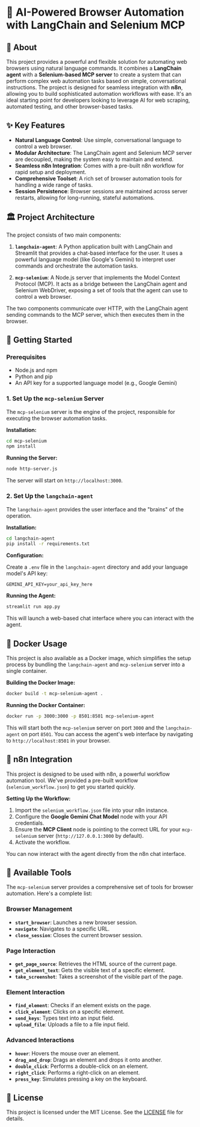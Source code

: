 # 🤖 AI-Powered Browser Automation with LangChain and Selenium MCP

## 📖 About

This project provides a powerful and flexible solution for automating web browsers using natural language commands. It combines a **LangChain agent** with a **Selenium-based MCP server** to create a system that can perform complex web automation tasks based on simple, conversational instructions. The project is designed for seamless integration with **n8n**, allowing you to build sophisticated automation workflows with ease. It's an ideal starting point for developers looking to leverage AI for web scraping, automated testing, and other browser-based tasks.

## ✨ Key Features

*   **Natural Language Control**: Use simple, conversational language to control a web browser.
*   **Modular Architecture**: The LangChain agent and Selenium MCP server are decoupled, making the system easy to maintain and extend.
*   **Seamless n8n Integration**: Comes with a pre-built n8n workflow for rapid setup and deployment.
*   **Comprehensive Toolset**: A rich set of browser automation tools for handling a wide range of tasks.
*   **Session Persistence**: Browser sessions are maintained across server restarts, allowing for long-running, stateful automations.

## 🏛️ Project Architecture

The project consists of two main components:

1.  **`langchain-agent`**: A Python application built with LangChain and Streamlit that provides a chat-based interface for the user. It uses a powerful language model (like Google's Gemini) to interpret user commands and orchestrate the automation tasks.

2.  **`mcp-selenium`**: A Node.js server that implements the Model Context Protocol (MCP). It acts as a bridge between the LangChain agent and Selenium WebDriver, exposing a set of tools that the agent can use to control a web browser.

The two components communicate over HTTP, with the LangChain agent sending commands to the MCP server, which then executes them in the browser.

## 🚀 Getting Started

### Prerequisites

*   Node.js and npm
*   Python and pip
*   An API key for a supported language model (e.g., Google Gemini)

### 1. Set Up the `mcp-selenium` Server

The `mcp-selenium` server is the engine of the project, responsible for executing the browser automation tasks.

**Installation:**

```bash
cd mcp-selenium
npm install
```

**Running the Server:**

```bash
node http-server.js
```

The server will start on `http://localhost:3000`.

### 2. Set Up the `langchain-agent`

The `langchain-agent` provides the user interface and the "brains" of the operation.

**Installation:**

```bash
cd langchain-agent
pip install -r requirements.txt
```

**Configuration:**

Create a `.env` file in the `langchain-agent` directory and add your language model's API key:

```
GEMINI_API_KEY=your_api_key_here
```

**Running the Agent:**

```bash
streamlit run app.py
```

This will launch a web-based chat interface where you can interact with the agent.

## 🐳 Docker Usage

This project is also available as a Docker image, which simplifies the setup process by bundling the `langchain-agent` and `mcp-selenium` server into a single container.

**Building the Docker Image:**

```bash
docker build -t mcp-selenium-agent .
```

**Running the Docker Container:**

```bash
docker run -p 3000:3000 -p 8501:8501 mcp-selenium-agent
```

This will start both the `mcp-selenium` server on port `3000` and the `langchain-agent` on port `8501`. You can access the agent's web interface by navigating to `http://localhost:8501` in your browser.

## 🔗 n8n Integration

This project is designed to be used with n8n, a powerful workflow automation tool. We've provided a pre-built workflow (`selenium_workflow.json`) to get you started quickly.

**Setting Up the Workflow:**

1.  Import the `selenium_workflow.json` file into your n8n instance.
2.  Configure the **Google Gemini Chat Model** node with your API credentials.
3.  Ensure the **MCP Client** node is pointing to the correct URL for your `mcp-selenium` server (`http://127.0.0.1:3000` by default).
4.  Activate the workflow.

You can now interact with the agent directly from the n8n chat interface.

## 🧰 Available Tools

The `mcp-selenium` server provides a comprehensive set of tools for browser automation. Here's a complete list:

### Browser Management

*   **`start_browser`**: Launches a new browser session.
*   **`navigate`**: Navigates to a specific URL.
*   **`close_session`**: Closes the current browser session.

### Page Interaction

*   **`get_page_source`**: Retrieves the HTML source of the current page.
*   **`get_element_text`**: Gets the visible text of a specific element.
*   **`take_screenshot`**: Takes a screenshot of the visible part of the page.

### Element Interaction

*   **`find_element`**: Checks if an element exists on the page.
*   **`click_element`**: Clicks on a specific element.
*   **`send_keys`**: Types text into an input field.
*   **`upload_file`**: Uploads a file to a file input field.

### Advanced Interactions

*   **`hover`**: Hovers the mouse over an element.
*   **`drag_and_drop`**: Drags an element and drops it onto another.
*   **`double_click`**: Performs a double-click on an element.
*   **`right_click`**: Performs a right-click on an element.
*   **`press_key`**: Simulates pressing a key on the keyboard.

## 📜 License

This project is licensed under the MIT License. See the [LICENSE](LICENSE) file for details.
